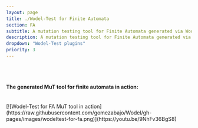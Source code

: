 ```yaml
---
layout: page
title: ./Wodel-Test for Finite Automata
section: FA
subtitle: A mutation testing tool for Finite Automata generated via Wodel-Test
description: A mutation testing tool for Finite Automata generated via Wodel-Test
dropdown: "Wodel-Test plugins"
priority: 3
---
```


<br>
<br>
<h4> The generated MuT tool for finite automata in action:</h4>
<br>
[![Wodel-Test for FA MuT tool in action](https://raw.githubusercontent.com/gomezabajo/Wodel/gh-pages/images/wodeltest-for-fa.png)](https://youtu.be/9NhFv36BgS8)

